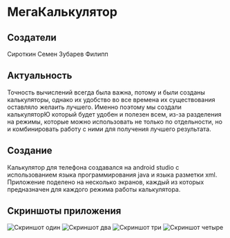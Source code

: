 # МегаКалькулятор
## Создатели
Сироткин Семен
Зубарев Филипп
## Актуальность
Точность вычислений всегда была важна, потому и были созданы калькуляторы,
однако их удобство во все времена их существования оставляло желаить лучшего.
Именно поэтому мы создали калькуляторЮ который будет удобен и полезен всем, из-за разделения на режимы,
которые можно использовать  не только по отдельности, но и комбинировать работу с ними для получения
лучшего результата.
## Создание
Калькулятор для телефона создавался на android studio с использованием языка программирования java и
языка разметки xml. Приложение поделено на несколько экранов, каждый из которых предназначен для каждого
режима работы калькулятора.
## Скриншоты приложения
![Скриншот один](data/img/screen1.png "Не найден")
![Скриншот два](data/img/screen2.png "Не найден")
![Скриншот три](data/img/screen3.png "Не найден")
![Скриншот четыре](data/img/screen4.png "Не найден")